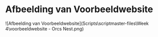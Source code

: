 # Afbeelding van Voorbeeldwebsite

![Afbeelding van Voorbeeldwebsite](Scripts\scriptmaster-files\Week 4\voorbeeldwebsite - Orcs Nest.png)
